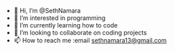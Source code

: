 - 👋 Hi, I’m @SethNamara
- 👀 I’m interested in programming 
- 🌱 I’m currently learning how to code
- 💞️ I’m looking to collaborate on coding projects 
- 📫 How to reach me :email sethnamara13@gmail.com

<!---
SethNamara/SethNamara is a ✨ special ✨ repository because its `README.md` (this file) appears on your GitHub profile.
You can click the Preview link to take a look at your changes.
--->
